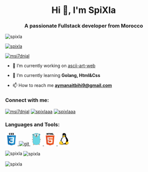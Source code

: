 <h1 align="center">Hi 👋, I'm SpiXla</h1>
<h3 align="center">A passionate Fullstack developer from Morocco</h3>

<p align="left"> <img src="https://komarev.com/ghpvc/?username=spixla&label=Profile%20views&color=0e75b6&style=flat" alt="spixla" /> </p>

<p align="left"> <a href="https://github.com/ryo-ma/github-profile-trophy"><img src="https://github-profile-trophy.vercel.app/?username=spixla" alt="spixla" /></a> </p>

<p align="left"> <a href="https://twitter.com/msi7dnjal" target="blank"><img src="https://img.shields.io/twitter/follow/msi7dnjal?logo=twitter&style=for-the-badge" alt="msi7dnjal" /></a> </p>

- 🔭 I’m currently working on [ascii-art-web](https://github.com/SpiXla/ascii-art-web.git)

- 🌱 I’m currently learning **Golang, Html&Css**

- 📫 How to reach me **aymanaitbihi9@gmail.com**

<h3 align="left">Connect with me:</h3>
<p align="left">
<a href="https://twitter.com/msi7dnjal" target="blank"><img align="center" src="https://raw.githubusercontent.com/rahuldkjain/github-profile-readme-generator/master/src/images/icons/Social/twitter.svg" alt="msi7dnjal" height="30" width="40" /></a>
<a href="https://instagram.com/spixlaaa" target="blank"><img align="center" src="https://raw.githubusercontent.com/rahuldkjain/github-profile-readme-generator/master/src/images/icons/Social/instagram.svg" alt="spixlaaa" height="30" width="40" /></a>
<a href="https://discord.gg/spixlaaa" target="blank"><img align="center" src="https://raw.githubusercontent.com/rahuldkjain/github-profile-readme-generator/master/src/images/icons/Social/discord.svg" alt="spixlaaa" height="30" width="40" /></a>
</p>

<h3 align="left">Languages and Tools:</h3>
<p align="left"> <a href="https://www.w3schools.com/css/" target="_blank" rel="noreferrer"> <img src="https://raw.githubusercontent.com/devicons/devicon/master/icons/css3/css3-original-wordmark.svg" alt="css3" width="40" height="40"/> </a> <a href="https://git-scm.com/" target="_blank" rel="noreferrer"> <img src="https://www.vectorlogo.zone/logos/git-scm/git-scm-icon.svg" alt="git" width="40" height="40"/> </a> <a href="https://golang.org" target="_blank" rel="noreferrer"> <img src="https://raw.githubusercontent.com/devicons/devicon/master/icons/go/go-original.svg" alt="go" width="40" height="40"/> </a> <a href="https://www.w3.org/html/" target="_blank" rel="noreferrer"> <img src="https://raw.githubusercontent.com/devicons/devicon/master/icons/html5/html5-original-wordmark.svg" alt="html5" width="40" height="40"/> </a> <a href="https://www.linux.org/" target="_blank" rel="noreferrer"> <img src="https://raw.githubusercontent.com/devicons/devicon/master/icons/linux/linux-original.svg" alt="linux" width="40" height="40"/> </a> </p>

<p><img align="left" src="https://github-readme-stats.vercel.app/api/top-langs?username=spixla&show_icons=true&locale=en&layout=compact" alt="spixla" /></p>

<p>&nbsp;<img align="center" src="https://github-readme-stats.vercel.app/api?username=spixla&show_icons=true&locale=en" alt="spixla" /></p>

<p><img align="center" src="https://github-readme-streak-stats.herokuapp.com/?user=spixla&" alt="spixla" /></p>
